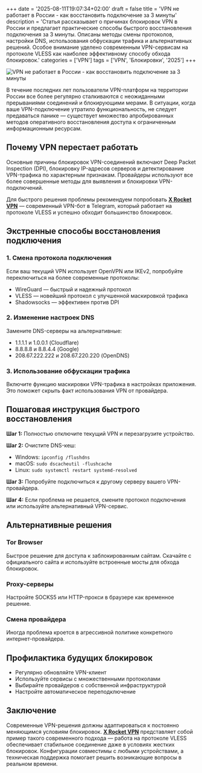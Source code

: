 +++
date = '2025-08-11T19:07:34+02:00'
draft = false
title = 'VPN не работает в России - как восстановить подключение за 3 минуты'
description = 'Статья рассказывает о причинах блокировок VPN в России и предлагает практические способы быстрого восстановления подключения за 3 минуты. Описаны методы смены протоколов, настройки DNS, использования обфускации трафика и альтернативных решений. Особое внимание уделено современным VPN-сервисам на протоколе VLESS как наиболее эффективному способу обхода блокировок.'
categories = ['VPN']
tags = ['VPN', 'Блокировки', '2025']
+++

![VPN не работает в России - как восстановить подключение за 3 минуты](https://ladyfly-content.fra1.cdn.digitaloceanspaces.com/ABBB589D-CC42-4793-8B84-61E9BF401349.jpeg)

В течение последних лет пользователи VPN-платформ на территории России все более регулярно сталкиваются с неожиданными прерываниями соединений и блокирующими мерами. В ситуации, когда ваше VPN-подключение утратило функциональность, не следует предаваться панике — существует множество апробированных методов оперативного восстановления доступа к ограниченным информационным ресурсам.

## Почему VPN перестает работать

Основные причины блокировок VPN-соединений включают Deep Packet Inspection (DPI), блокировку IP-адресов серверов и детектирование VPN-трафика по характерным признакам. Провайдеры используют все более совершенные методы для выявления и блокировки VPN-подключений.

Для быстрого решения проблемы рекомендуем попробовать **[X Rocket VPN](https://t.me/X_Rocket_VPN_bot?start=ref-b-9)** — современный VPN-бот в Telegram, который работает на протоколе VLESS и успешно обходит большинство блокировок.

## Экстренные способы восстановления подключения

### 1. Смена протокола подключения

Если ваш текущий VPN использует OpenVPN или IKEv2, попробуйте переключиться на более современные протоколы:
- WireGuard — быстрый и надежный протокол
- VLESS — новейший протокол с улучшенной маскировкой трафика
- Shadowsocks — эффективен против DPI

### 2. Изменение настроек DNS

Замените DNS-серверы на альтернативные:
- 1.1.1.1 и 1.0.0.1 (Cloudflare)
- 8.8.8.8 и 8.8.4.4 (Google)
- 208.67.222.222 и 208.67.220.220 (OpenDNS)

### 3. Использование обфускации трафика

Включите функцию маскировки VPN-трафика в настройках приложения. Это поможет скрыть факт использования VPN от провайдера.

## Пошаговая инструкция быстрого восстановления

**Шаг 1:** Полностью отключите текущий VPN и перезагрузите устройство.

**Шаг 2:** Очистите DNS-кеш:
- Windows: `ipconfig /flushdns`
- macOS: `sudo dscacheutil -flushcache`
- Linux: `sudo systemctl restart systemd-resolved`

**Шаг 3:** Попробуйте подключиться к другому серверу вашего VPN-провайдера.

**Шаг 4:** Если проблема не решается, смените протокол подключения или используйте альтернативный VPN-сервис.

## Альтернативные решения

### Tor Browser
Быстрое решение для доступа к заблокированным сайтам. Скачайте с официального сайта и используйте встроенные мосты для обхода блокировок.

### Proxy-серверы
Настройте SOCKS5 или HTTP-прокси в браузере как временное решение.

### Смена провайдера
Иногда проблема кроется в агрессивной политике конкретного интернет-провайдера.

## Профилактика будущих блокировок

- Регулярно обновляйте VPN-клиент
- Используйте сервисы с множественными протоколами
- Выбирайте провайдеров с собственной инфраструктурой
- Настройте автоматическое переподключение

## Заключение

Современные VPN-решения должны адаптироваться к постоянно меняющимся условиям блокировок. **[X Rocket VPN](https://t.me/X_Rocket_VPN_bot?start=ref-b-9)** представляет собой пример такого современного подхода — работа на протоколе VLESS обеспечивает стабильное соединение даже в условиях жестких блокировок. Конфигурации совместимы с любыми устройствами, а техническая поддержка помогает решить возникающие вопросы в реальном времени.